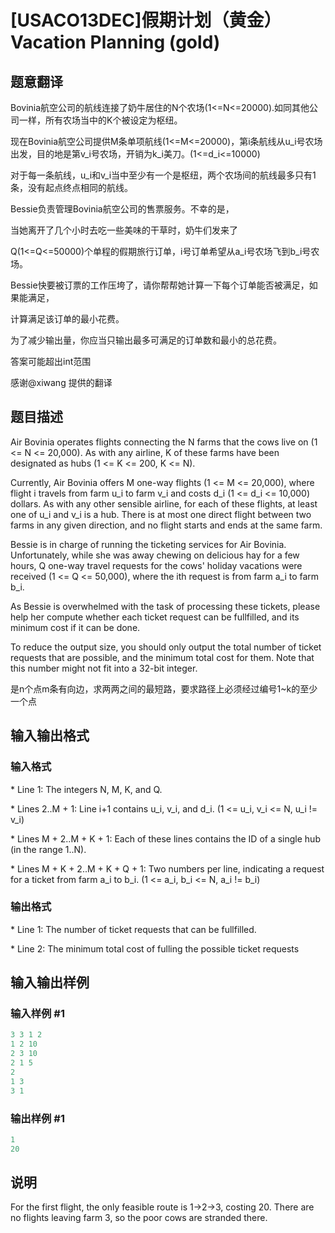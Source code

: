 # [USACO13DEC]假期计划（黄金）Vacation Planning (gold)

## 题意翻译

Bovinia航空公司的航线连接了奶牛居住的N个农场(1<=N<=20000).如同其他公司一样，所有农场当中的K个被设定为枢纽。

现在Bovinia航空公司提供M条单项航线(1<=M<=20000)，第i条航线从u_i号农场出发，目的地是第v_i号农场，开销为k_i美刀。(1<=d_i<=10000)

对于每一条航线，u_i和v_i当中至少有一个是枢纽，两个农场间的航线最多只有1条，没有起点终点相同的航线。

Bessie负责管理Bovinia航空公司的售票服务。不幸的是，

当她离开了几个小时去吃一些美味的干草时，奶牛们发来了

Q(1<=Q<=50000)个单程的假期旅行订单，i号订单希望从a_i号农场飞到b_i号农场。

Bessie快要被订票的工作压垮了，请你帮帮她计算一下每个订单能否被满足，如果能满足，

计算满足该订单的最小花费。

为了减少输出量，你应当只输出最多可满足的订单数和最小的总花费。

答案可能超出int范围

感谢@xiwang 提供的翻译

## 题目描述

Air Bovinia operates flights connecting the N farms that the cows live on (1 <= N <= 20,000). As with any airline, K of these farms have been designated as hubs (1 <= K <= 200, K <= N).

Currently, Air Bovinia offers M one-way flights (1 <= M <= 20,000), where flight i travels from farm u\_i to farm v\_i and costs d\_i (1 <= d\_i <= 10,000) dollars. As with any other sensible airline, for each of these flights, at least one of u\_i and v\_i is a hub. There is at most one direct flight between two farms in any given direction, and no flight starts and ends at the same farm.

Bessie is in charge of running the ticketing services for Air Bovinia. Unfortunately, while she was away chewing on delicious hay for a few hours, Q one-way travel requests for the cows' holiday vacations were received (1 <= Q <= 50,000), where the ith request is from farm a\_i to farm b\_i.

As Bessie is overwhelmed with the task of processing these tickets, please help her compute whether each ticket request can be fullfilled, and its minimum cost if it can be done.

To reduce the output size, you should only output the total number of ticket requests that are possible, and the minimum total cost for them. Note that this number might not fit into a 32-bit integer.

是n个点m条有向边，求两两之间的最短路，要求路径上必须经过编号1~k的至少一个点

## 输入输出格式

### 输入格式

\* Line 1: The integers N, M, K, and Q.

\* Lines 2..M + 1: Line i+1 contains u\_i, v\_i, and d\_i. (1 <= u\_i, v\_i <= N, u\_i != v\_i)

\* Lines M + 2..M + K + 1: Each of these lines contains the ID of a single hub (in the range 1..N).

\* Lines M + K + 2..M + K + Q + 1: Two numbers per line, indicating a request for a ticket from farm a\_i to b\_i. (1 <= a\_i, b\_i <= N, a\_i != b\_i)

### 输出格式

\* Line 1: The number of ticket requests that can be fullfilled.

\* Line 2: The minimum total cost of fulling the possible ticket requests

## 输入输出样例

### 输入样例 #1

```cpp
3 3 1 2 
1 2 10 
2 3 10 
2 1 5 
2 
1 3 
3 1 

```
### 输出样例 #1

```cpp
1 
20 

```
## 说明

For the first flight, the only feasible route is 1->2->3, costing 20. There are no flights leaving farm 3, so the poor cows are stranded there.

